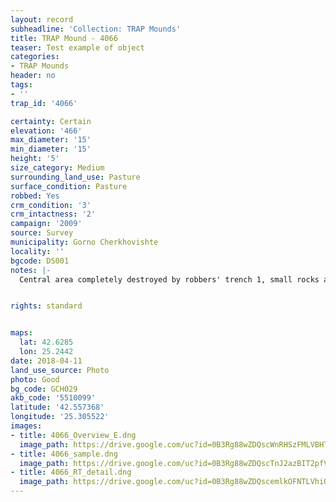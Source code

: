 ```yaml
---
layout: record
subheadline: 'Collection: TRAP Mounds'
title: TRAP Mound - 4066
teaser: Test example of object
categories:
- TRAP Mounds
header: no
tags:
- ''
trap_id: '4066'

certainty: Certain
elevation: '466'
max_diameter: '15'
min_diameter: '15'
height: '5'
size_category: Medium
surrounding_land_use: Pasture
surface_condition: Pasture
robbed: Yes
crm_condition: '3'
crm_intactness: '2'
campaign: '2009'
source: Survey
municipality: Gorno Cherkhovishte
locality: ''
bgcode: DS001
notes: |-
  Central area completely destroyed by robbers' trench 1, small rocks and sandy soil on surface.


rights: standard


maps:
  lat: 42.6285
  lon: 25.2442
date: 2018-04-11
land_use_source: Photo
photo: Good
bg_code: GCH029
akb_code: '5510099'
latitude: '42.557368'
longitude: '25.305522'
images:
- title: 4066_Overview_E.dng
  image_path: https://drive.google.com/uc?id=0B3Rg88wZDQscWnRHSzFMLVBHTUE
- title: 4066_sample.dng
  image_path: https://drive.google.com/uc?id=0B3Rg88wZDQscTnJ2azBIT2pfVDA
- title: 4066_RT_detail.dng
  image_path: https://drive.google.com/uc?id=0B3Rg88wZDQscemlkOFNTLVhiQkU
---
```


